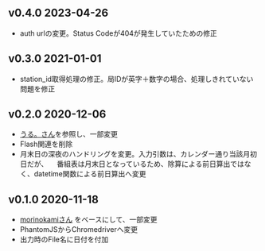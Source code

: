 ## v0.4.0 2023-04-26
- auth urlの変更。Status Codeが404が発生していたための修正

## v0.3.0 2021-01-01
- station_id取得処理の修正。局IDが英字＋数字の場合、処理しきれていない問題を修正

## v0.2.0 2020-12-06
- [うる。さん](https://github.com/uru2/rec_radiko_ts)を参照し、一部変更
- Flash関連を削除
- 月末日の深夜のハンドリングを変更。入力引数は、カレンダー通り当該月初日だが、
　番組表は月末日となっているため、除算による前日算出ではなく、datetime関数による前日算出へ変更

## v0.1.0 2020-11-18
- [morinokamiさん](https://github.com/morinokami) をベースにして、一部変更
- PhantomJSからChromedriverへ変更
- 出力時のFile名に日付を付加
